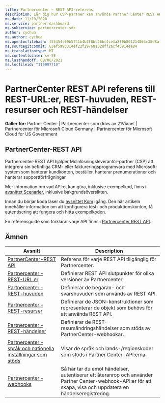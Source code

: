 ```yaml
---
title: Partnercenter – REST API-referens
description: Lär dig hur CSP-partner kan använda Partner Center REST API:er för att integrera sina CRM- och faktureringsprogram med Microsoft-system för att bättre hantera kundkonton.
ms.date: 11/10/2020
ms.service: partner-dashboard
ms.subservice: partnercenter-sdk
author: cychua
ms.author: cychua
ms.openlocfilehash: f55354c09b5741b4b2f8bc26bc4ce3a2f0b801214066c35d8af2ea330b89171c
ms.sourcegitcommit: 63ef5995314ef22f29768132dff2acf45914ea84
ms.translationtype: MT
ms.contentlocale: sv-SE
ms.lasthandoff: 08/06/2021
ms.locfileid: "115997710"
---
```

# <a name="partner-center-rest-api-reference-to-rest-urls-rest-headers-rest-resources-and-rest-events"></a>PartnerCenter REST API referens till REST-URL:er, REST-huvuden, REST-resurser och REST-händelser

**Gäller för:** Partner Center-| Partnercenter som drivs av 21Vianet | Partnercenter för Microsoft Cloud Germany | Partnercenter för Microsoft Cloud for US Government

## <a name="partner-center-rest-api"></a>PartnerCenter-REST API

Partnercenter-REST API hjälper Molnlösningsleverantör-partner (CSP) att integrera sin befintliga CRM- eller faktureringsprogramvara med Microsoft-system som hanterar kundkonton, beställer, hanterar prenumerationer och hanterar supportförfrågningar.

Mer information om vad API:et kan göra, inklusive exempelkod, finns i [avsnittet Scenarier,](scenarios.md) inklusive bakgrundsöversikten.

Innan du börjar koda läser du [avsnittet Kom](get-started.md) igång. Den här artikeln innehåller information om att konfigurera test- och produktionskonton, få autentisering att fungera och hitta exempelkoden.

En referensguide som förklarar varje API finns i [Partnercenter REST API](/rest/api/partner-center-rest/).

## <a name="topics"></a>Ämnen

| Avsnitt | Description |
| ----- | ----------- |
| [PartnerCenter-REST API](/rest/api/partner-center-rest/) | Referens för varje REST API tillgänglig för Partnercenter. |
| [Partnercenter – REST-URL:er](partner-center-rest-urls.md) | Definierar REST API slutpunkter för olika versioner av Partnercenter. |
| [Partnercenter – REST-huvuden](headers.md) | Definierar de begäran- och svarshuvuden som används av REST API. |
| [Partnercenter – REST-resurser](partner-center-rest-resources.md) | Definierar de JSON-konstruktioner som representerar de objekt som behövs för att använda REST API. |
| [Partnercenter – REST-händelser](partner-center-webhook-events.md) | Definierar de REST-resursändringshändelser som stöds av PartnerCenter-webhookar. |
| [Partnercenter – språk och nationella inställningar som stöds](partner-center-supported-languages-and-locales.md) | Visar de språk och lands-/regionskoder som stöds i Partner Center-API:erna. |
| [Partnercenter – webhooks](partner-center-webhooks.md) | Så här tar du emot händelser, autentiserar ett återanrop och använder Partner Center-webhook-API:er för att skapa, visa och uppdatera en händelseregistrering. |
